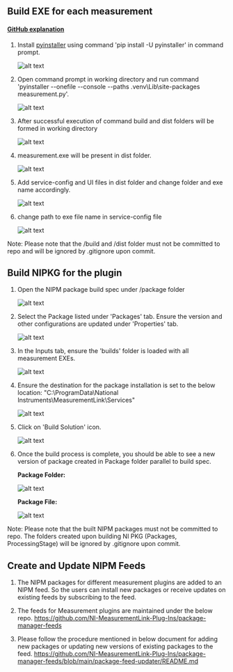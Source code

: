 ## Build EXE for each measurement

#### [GitHub explanation](https://github.com/ni/measurementlink-python?tab=readme-ov-file#create-executable-for-python-scripts)

1. Install [pyinstaller](https://pyinstaller.org/en/stable/) using command 'pip install -U pyinstaller' in command prompt.
      
   ![alt text](images/install-pyinstaller.png)

2. Open command prompt in working directory and run command 'pyinstaller --onefile --console --paths .venv\Lib\site-packages measurement.py'.

   ![alt text](images/build-exe.png)

3. After successful execution of command build and dist folders will be formed in working directory

   ![alt text](images/build-dist-folders.png)

4. measurement.exe will be present in dist folder.

   ![alt text](images/dist.png)

5. Add service-config and UI files in dist folder and change folder and exe name accordingly.

   ![alt text](images/dist-folder.png)

6. change path to exe file name in service-config file

   ![alt text](images/service-config-change.png)


Note: Please note that the /build and /dist folder must not be committed to repo and will be ignored by .gitignore upon commit.

## Build NIPKG for the plugin

1. Open the NIPM package build spec under /package folder
    
    ![alt text](images/package-folder.png)

2. Select the Package listed under 'Packages' tab. Ensure the version and other configurations are updated under 'Properties' tab.
    
    ![alt text](images/nipb-package-properties.png)

3. In the Inputs tab, ensure the 'builds' folder is loaded with all measurement EXEs. 

    ![alt text](images/nipb-inputs-tab.png)

4. Ensure the destination for the package installation is set to the below location:
    "C:\ProgramData\National Instruments\MeasurementLink\Services"

    ![alt text](images/nipb-destinations.png)

5. Click on 'Build Solution' icon.

    ![alt text](images/nipb-build-solution.png)

6. Once the build process is complete, you should be able to see a new version of package created in Package folder parallel to build spec.
    
    **Package Folder:**
   
    ![alt text](images/built-package.png)

    **Package File:**
   
    ![alt text](images/nipm-package-file.png)


Note: Please note that the built NIPM packages must not be committed to repo. The folders created upon building NI PKG (Packages, ProcessingStage) will be ignored by .gitignore upon commit.

## Create and Update NIPM Feeds
1. The NIPM packages for different measurement plugins are added to an NIPM feed. So the users can install new packages or receive updates on existing feeds by subscribing to the feed.

2. The feeds for Measurement plugins are maintained under the below repo.
https://github.com/NI-MeasurementLink-Plug-Ins/package-manager-feeds

3. Please follow the procedure mentioned in below document for adding new packages or updating new versions of existing packages to the feed.
https://github.com/NI-MeasurementLink-Plug-Ins/package-manager-feeds/blob/main/package-feed-updater/README.md